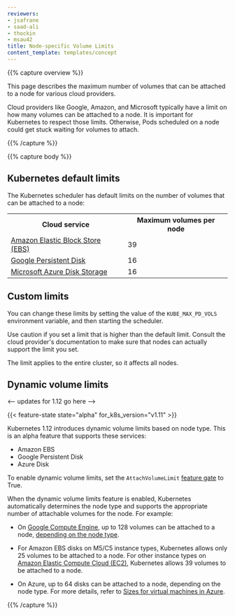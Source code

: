 ```yaml
---
reviewers:
- jsafrane
- saad-ali
- thockin
- msau42
title: Node-specific Volume Limits
content_template: templates/concept
---
```


{{% capture overview %}}

This page describes the maximum number of volumes that can be attached
to a node for various cloud providers.

Cloud providers like Google, Amazon, and Microsoft typically have a limit on
how many volumes can be attached to a node. It is important for Kubernetes to
respect those limits. Otherwise, Pods scheduled on a node could get stuck
waiting for volumes to attach.

{{% /capture %}}

{{% capture body %}}

## Kubernetes default limits

The Kubernetes scheduler has default limits on the number of volumes
that can be attached to a node:

<table>
  <tr><th>Cloud service</th><th>Maximum volumes per node</th></tr>
  <tr><td><a href="https://aws.amazon.com/ebs/">Amazon Elastic Block Store (EBS)</a></td><td>39</td></tr>
  <tr><td><a href="https://cloud.google.com/persistent-disk/">Google Persistent Disk</a></td><td>16</td></tr>
  <tr><td><a href="https://azure.microsoft.com/en-us/services/storage/main-disks/">Microsoft Azure Disk Storage</a></td><td>16</td></tr>
</table>

## Custom limits

You can change these limits by setting the value of the
`KUBE_MAX_PD_VOLS` environment variable, and then starting the scheduler.

Use caution if you set a limit that is higher than the default limit. Consult
the cloud provider's documentation to make sure that nodes can actually support
the limit you set.

The limit applies to the entire cluster, so it affects all nodes.

## Dynamic volume limits

<-- updates for 1.12 go here -->

{{< feature-state state="alpha" for_k8s_version="v1.11" >}}

Kubernetes 1.12 introduces dynamic volume limits based on node type. This
is an alpha feature that supports these services:

- Amazon EBS
- Google Persistent Disk
- Azure Disk

To enable dynamic volume limits, set the `AttachVolumeLimit`
[feature gate](/docs/reference/command-line-tools-reference/feature-gates/)
to True.

When the dynamic volume limits feature is enabled, Kubernetes automatically
determines the node type and supports the appropriate number of attachable
volumes for the node. For example:

* On
<a href="https://cloud.google.com/compute/">Google Compute Engine</a>,
up to 128 volumes can be attached to a node, [depending on the node
type](https://cloud.google.com/compute/docs/disks/#pdnumberlimits).

* For Amazon EBS disks on M5/C5 instance types, Kubernetes allows only 25
volumes to be attached to a node. For other instance types on
<a href="https://aws.amazon.com/ec2/">Amazon Elastic Compute Cloud (EC2)</a>,
Kubernetes allows 39 volumes to be attached to a node.

* On Azure, up to 64 disks can be attached to a node, depending on the node type. For more details, refer to [Sizes for virtual machines in Azure](https://docs.microsoft.com/en-us/azure/virtual-machines/windows/sizes).

{{% /capture %}}
